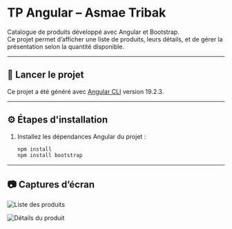 # TP Angular – Asmae Tribak

Catalogue de produits développé avec Angular et Bootstrap.  
Ce projet permet d’afficher une liste de produits, leurs détails, et de gérer la présentation selon la quantité disponible.

---

## 🚀 Lancer le projet

Ce projet a été généré avec [Angular CLI](https://github.com/angular/angular-cli) version 19.2.3.

---

## ⚙️ Étapes d'installation 

1. Installez les dépendances Angular du projet :
   ```bash
   npm install
   npm install bootstrap
---

## 📷 Captures d’écran

![Liste des produits](https://github.com/AsmaeTrb/TP-Angular-TribakAsmae/blob/294d428dae7d1e91c11ba278f9c1904ac43772a8/TribakAsmae1.png)

![Détails du produit](https://github.com/AsmaeTrb/TP-Angular-TribakAsmae/blob/ef76abdf276c683e926db0476b341abcb6a84b33/TribakAsmae2.png)
